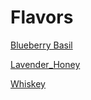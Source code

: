 # Flavors

[Blueberry Basil](BlueberryBasil.md)

[Lavender_Honey](flavors/Lavender_Honey.md)

[Whiskey](Whiskey.md)
